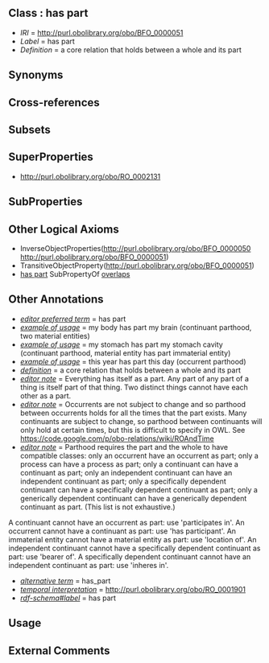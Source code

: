 
## Class : has part

 * *IRI* = http://purl.obolibrary.org/obo/BFO_0000051
 * *Label* = has part
 * *Definition* = a core relation that holds between a whole and its part

## Synonyms


## Cross-references


## Subsets


## SuperProperties

 * <http://purl.obolibrary.org/obo/RO_0002131>

## SubProperties


## Other Logical Axioms

 * InverseObjectProperties(<http://purl.obolibrary.org/obo/BFO_0000050> <http://purl.obolibrary.org/obo/BFO_0000051>)
 * TransitiveObjectProperty(<http://purl.obolibrary.org/obo/BFO_0000051>)
 * [has part](../../BFO/51/BFO_0000051.md) SubPropertyOf [overlaps](../../RO/31/RO_0002131.md)

## Other Annotations

 * *[editor preferred term](../../IAO/11/IAO_0000111.md)* = has part
 * *[example of usage](../../IAO/12/IAO_0000112.md)* = my body has part my brain (continuant parthood, two material entities)
 * *[example of usage](../../IAO/12/IAO_0000112.md)* = my stomach has part my stomach cavity (continuant parthood, material entity has part immaterial entity)
 * *[example of usage](../../IAO/12/IAO_0000112.md)* = this year has part this day (occurrent parthood)
 * *[definition](../../IAO/15/IAO_0000115.md)* = a core relation that holds between a whole and its part
 * *[editor note](../../IAO/16/IAO_0000116.md)* = Everything has itself as a part. Any part of any part of a thing is itself part of that thing. Two distinct things cannot have each other as a part.
 * *[editor note](../../IAO/16/IAO_0000116.md)* = Occurrents are not subject to change and so parthood between occurrents holds for all the times that the part exists. Many continuants are subject to change, so parthood between continuants will only hold at certain times, but this is difficult to specify in OWL. See https://code.google.com/p/obo-relations/wiki/ROAndTime
 * *[editor note](../../IAO/16/IAO_0000116.md)* = Parthood requires the part and the whole to have compatible classes: only an occurrent have an occurrent as part; only a process can have a process as part; only a continuant can have a continuant as part; only an independent continuant can have an independent continuant as part; only a specifically dependent continuant can have a specifically dependent continuant as part; only a generically dependent continuant can have a generically dependent continuant as part. (This list is not exhaustive.)

A continuant cannot have an occurrent as part: use 'participates in'. An occurrent cannot have a continuant as part: use 'has participant'. An immaterial entity cannot have a material entity as part: use 'location of'. An independent continuant cannot have a specifically dependent continuant as part: use 'bearer of'. A specifically dependent continuant cannot have an independent continuant as part: use 'inheres in'.
 * *[alternative term](../../IAO/18/IAO_0000118.md)* = has_part
 * *[temporal interpretation](../../RO/00/RO_0001900.md)* = http://purl.obolibrary.org/obo/RO_0001901
 * *[rdf-schema#label](../../el/rdf-schema#label.md)* = has part

## Usage


## External Comments

